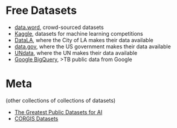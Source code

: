 # Free Datasets

* [data.word](https://data.world/), crowd-sourced datasets
* [Kaggle](https://www.kaggle.com/datasets), datasets for machine learning competitions
* [DataLA](https://data.lacity.org/), where the City of LA makes their data available
* [data.gov](http://data.gov), where the US government makes their data available
* [UNdata](http://data.un.org/), where the UN makes their data available
* [Google BigQuery](https://cloud.google.com/bigquery/public-data/), >TB public data from Google

# Meta

(other collections of collections of datasets)

* [The Greatest Public Datasets for AI](https://medium.com/startup-grind/fueling-the-ai-gold-rush-7ae438505bc2)
* [CORGIS Datasets](http://think.cs.vt.edu/corgis/)
